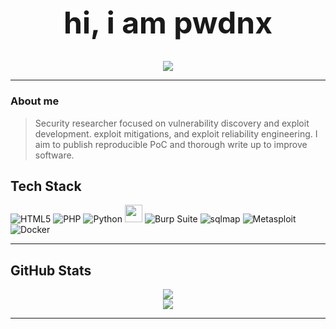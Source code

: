 <h1 align="center" style="font-size: 48px;">hi, i am pwdnx</h1>
<p align="center">
  <img src="https://readme-typing-svg.herokuapp.com?font=Fira+Code&size=25&color=808080&center=true&vCenter=true&width=500&lines=Offensive+Security+researcher;Exploit+Developer;WordPress+0-Day+Hunter" />
</p>

--- 

### About me

> Security researcher focused on vulnerability discovery and exploit development. 
> exploit mitigations, and exploit reliability engineering. I aim to publish reproducible PoC and thorough write up to improve software.

## Tech Stack

![HTML5](https://img.shields.io/badge/html5-%23E34F26.svg?style=for-the-badge&logo=html5&logoColor=white) 
![PHP](https://img.shields.io/badge/php-%23777BB4.svg?style=for-the-badge&logo=php&logoColor=white) 
![Python](https://img.shields.io/badge/python-3670A0?style=for-the-badge&logo=python&logoColor=ffdd54) 
<img height="28" src="https://l.top4top.io/p_35752nmsv1.jpg"  />
![Burp Suite](https://img.shields.io/badge/Burp_Suite-orange?style=for-the-badge&logo=burp-suite&logoColor=white)
![sqlmap](https://img.shields.io/badge/sqlmap-black?style=for-the-badge&logo=sqlite&logoColor=white)
![Metasploit](https://img.shields.io/badge/Metasploit-000000?style=for-the-badge&logo=metasploit&logoColor=white)
![Docker](https://img.shields.io/badge/docker-4285F4?style=for-the-badge&logo=docker&logoColor=white)

--- 
## GitHub Stats

<p align="center">
  <img src="https://github-readme-stats.vercel.app/api?username=pwdnx1337&theme=dark&hide_border=true&show_icons=true&hide=prs,issues,contribs" />
  <br>
  <img src="https://github-readme-stats.vercel.app/api/top-langs/?username=pwdnx1337&layout=compact&theme=dark&hide_border=true"/>
</p>

---
